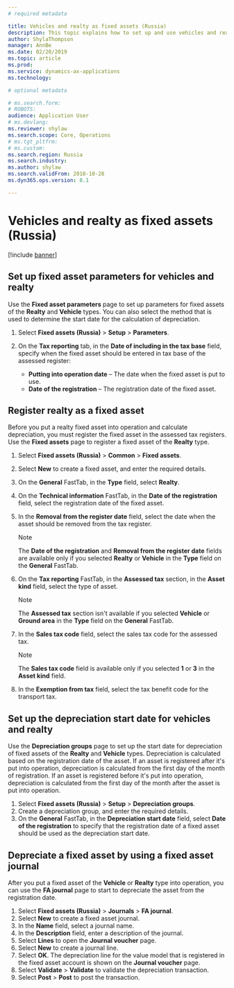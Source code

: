 ```yaml
---
# required metadata

title: Vehicles and realty as fixed assets (Russia)
description: This topic explains how to set up and use vehicles and realty as fixed assets for Russia.
author: ShylaThompson
manager: AnnBe
ms.date: 02/20/2019
ms.topic: article
ms.prod: 
ms.service: dynamics-ax-applications
ms.technology: 

# optional metadata

# ms.search.form: 
# ROBOTS: 
audience: Application User
# ms.devlang: 
ms.reviewer: shylaw
ms.search.scope: Core, Operations
# ms.tgt_pltfrm: 
# ms.custom: 
ms.search.region: Russia
ms.search.industry: 
ms.author: shylaw
ms.search.validFrom: 2018-10-28
ms.dyn365.ops.version: 8.1

---
```


# Vehicles and realty as fixed assets (Russia)

[!include [banner](../includes/banner.md)]

## Set up fixed asset parameters for vehicles and realty

Use the **Fixed asset parameters** page to set up parameters for fixed assets of the **Realty** and **Vehicle** types. You can also select the method that is used to determine the start date for the calculation of depreciation.

1. Select **Fixed assets (Russia)** \> **Setup** \> **Parameters**.
2. On the **Tax reporting** tab, in the **Date of including in the tax base** field, specify when the fixed asset should be entered in tax base of the assessed register:

    - **Putting into operation date** – The date when the fixed asset is put to use.
    - **Date of the registration** – The registration date of the fixed asset.

## Register realty as a fixed asset

Before you put a realty fixed asset into operation and calculate depreciation, you must register the fixed asset in the assessed tax registers. Use the **Fixed assets** page to register a fixed asset of the **Realty** type.

1. Select **Fixed assets (Russia)** \> **Common** \> **Fixed assets**.
2. Select **New** to create a fixed asset, and enter the required details.
3. On the **General** FastTab, in the **Type** field, select **Realty**.
4. On the **Technical information** FastTab, in the **Date of the registration** field, select the registration date of the fixed asset.
   
5. In the **Removal from the register date** field, select the date when the asset should be removed from the tax register.

    > [!NOTE]
    > The **Date of the registration** and **Removal from the register date** fields are available only if you selected **Realty** or **Vehicle** in the **Type** field on the **General** FastTab.

6. On the **Tax reporting** FastTab, in the **Assessed tax** section, in the **Asset kind** field, select the type of asset.

    > [!NOTE]
    > The **Assessed tax** section isn't available if you selected **Vehicle** or **Ground area** in the **Type** field on the **General** FastTab.

7. In the **Sales tax code** field, select the sales tax code for the assessed tax.

    > [!NOTE]
    > The **Sales tax code** field is available only if you selected **1** or **3** in the **Asset kind** field.

8. In the **Exemption from tax** field, select the tax benefit code for the transport tax.

## Set up the depreciation start date for vehicles and realty

Use the **Depreciation groups** page to set up the start date for depreciation of fixed assets of the **Realty** and **Vehicle** types. Depreciation is calculated based on the registration date of the asset. If an asset is registered after it's put into operation, depreciation is calculated from the first day of the month of registration. If an asset is registered before it's put into operation, depreciation is calculated from the first day of the month after the asset is put into operation.

1. Select **Fixed assets (Russia)** \> **Setup** \> **Depreciation groups**.
2. Create a depreciation group, and enter the required details.
3. On the **General** FastTab, in the **Depreciation start date** field, select **Date of the registration** to specify that the registration date of a fixed asset should be used as the depreciation start date.

## Depreciate a fixed asset by using a fixed asset journal

After you put a fixed asset of the **Vehicle** or **Realty** type into operation, you can use the **FA journal** page to start to depreciate the asset from the registration date.

1. Select **Fixed assets (Russia)** \> **Journals** \> **FA journal**.
2. Select **New** to create a fixed asset journal.
3. In the **Name** field, select a journal name.
4. In the **Description** field, enter a description of the journal.
5. Select **Lines** to open the **Journal voucher** page.
6. Select **New** to create a journal line.
7. Select **OK**. The depreciation line for the value model that is registered in the fixed asset account is shown on the **Journal voucher** page.
8. Select **Validate** \> **Validate** to validate the depreciation transaction.
9. Select **Post** \> **Post** to post the transaction.
